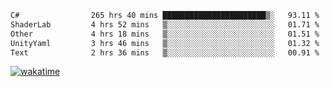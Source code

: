 <!--START_SECTION:waka-->

```txt
C#                265 hrs 40 mins ███████████████████████▒░   93.11 %
ShaderLab         4 hrs 52 mins   ▒░░░░░░░░░░░░░░░░░░░░░░░░   01.71 %
Other             4 hrs 18 mins   ▒░░░░░░░░░░░░░░░░░░░░░░░░   01.51 %
UnityYaml         3 hrs 46 mins   ▒░░░░░░░░░░░░░░░░░░░░░░░░   01.32 %
Text              2 hrs 36 mins   ▒░░░░░░░░░░░░░░░░░░░░░░░░   00.91 %
```

<!--END_SECTION:waka-->
[![wakatime](https://wakatime.com/badge/user/6c2f442e-41b4-42e3-bc06-d5d8203ad1da.svg)](https://wakatime.com/@6c2f442e-41b4-42e3-bc06-d5d8203ad1da)
